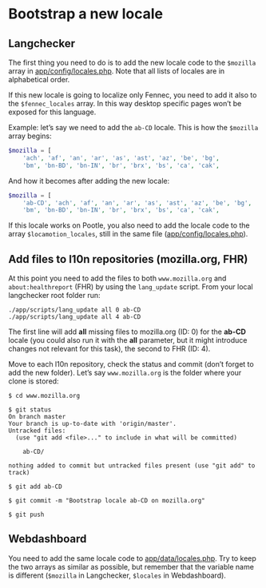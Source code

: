 # Bootstrap a new locale

## Langchecker
The first thing you need to do is to add the new locale code to the `$mozilla` array in [app/config/locales.php](https://github.com/mozilla-l10n/langchecker/blob/master/app/config/locales.inc.php). Note that all lists of locales are in alphabetical order.

If this new locale is going to localize only Fennec, you need to add it also to the `$fennec_locales` array. In this way desktop specific pages won’t be exposed for this language.

Example: let’s say we need to add the `ab-CD` locale. This is how the `$mozilla` array begins:
```PHP
$mozilla = [
    'ach', 'af', 'an', 'ar', 'as', 'ast', 'az', 'be', 'bg',
    'bm', 'bn-BD', 'bn-IN', 'br', 'brx', 'bs', 'ca', 'cak',
```

And how it becomes after adding the new locale:
```PHP
$mozilla = [
    'ab-CD', 'ach', 'af', 'an', 'ar', 'as', 'ast', 'az', 'be', 'bg',
    'bm', 'bn-BD', 'bn-IN', 'br', 'brx', 'bs', 'ca', 'cak',
```

If this locale works on Pootle, you also need to add the locale code to the array `$locamotion_locales`, still in the same file ([app/config/locales.php](https://github.com/mozilla-l10n/langchecker/blob/master/app/config/locales.inc.php)).

## Add files to l10n repositories (mozilla.org, FHR)
At this point you need to add the files to both `www.mozilla.org` and `about:healthreport` (FHR) by using the `lang_update` script. From your local langchecker root folder run:
```
./app/scripts/lang_update all 0 ab-CD
./app/scripts/lang_update all 4 ab-CD
```
The first line will add **all** missing files to mozilla.org (ID: 0) for the **ab-CD** locale (you could also run it with the **all** parameter, but it might introduce changes not relevant for this task), the second to FHR (ID: 4).

Move to each l10n repository, check the status and commit (don’t forget to add the new folder). Let’s say `www.mozilla.org` is the folder where your clone is stored:
```
$ cd www.mozilla.org

$ git status
On branch master
Your branch is up-to-date with 'origin/master'.
Untracked files:
  (use "git add <file>..." to include in what will be committed)

	ab-CD/

nothing added to commit but untracked files present (use "git add" to track)

$ git add ab-CD

$ git commit -m "Bootstrap locale ab-CD on mozilla.org"

$ git push
```

## Webdashboard
You need to add the same locale code to [app/data/locales.php](https://github.com/mozilla-l10n/webdashboard/blob/master/app/data/locales.php). Try to keep the two arrays as similar as possible, but remember that the variable name is different (`$mozilla` in Langchecker, `$locales` in Webdashboard).
